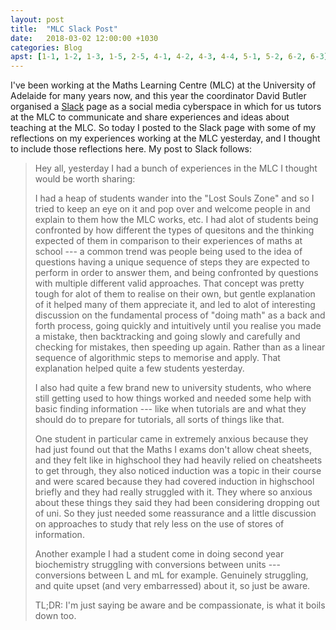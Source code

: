 ```yaml
---
layout: post
title:  "MLC Slack Post"
date:   2018-03-02 12:00:00 +1030
categories: Blog
apst: [1-1, 1-2, 1-3, 1-5, 2-5, 4-1, 4-2, 4-3, 4-4, 5-1, 5-2, 6-2, 6-3]
---
```


I've been working at the Maths Learning Centre (MLC) at the University of Adelaide for many years now, and this year the coordinator David Butler organised a [Slack](https://slack.com/) page as a social media cyberspace in which for us tutors at the MLC to communicate and share experiences and ideas about teaching at the MLC. So today I posted to the Slack page with some of my reflections on my experiences working at the MLC yesterday, and I thought to include those reflections here. My post to Slack follows:

<blockquote markdown="1">

Hey all, yesterday I had a bunch of experiences in the MLC I thought would be worth sharing:

I had a heap of students wander into the "Lost Souls Zone" and so I tried to keep an eye on it and pop over and welcome people in and explain to them how the MLC works, etc. I had alot of students being confronted by how different the types of quesitons and the thinking expected of them in comparison to their experiences of maths at school --- a common trend was people being used to the idea of questions having a unique sequence of steps they are expected to perform in order to answer them, and being confronted by questions with multiple different valid approaches. That concept was pretty tough for alot of them to realise on their own, but gentle explanation of it helped many of them appreciate it, and led to alot of interesting discussion on the fundamental process of "doing math" as a back and forth process, going quickly and intuitively until you realise you made a mistake, then backtracking and going slowly and carefully and checking for mistakes, then speeding up again. Rather than as a linear sequence of algorithmic steps to memorise and apply. That explanation helped quite a few students yesterday.

I also had quite a few brand new to university students, who where still getting used to how things worked and needed some help with basic finding information --- like when tutorials are and what they should do to prepare for tutorials, all sorts of things like that.

One student in particular came in extremely anxious because they had just found out that the Maths I exams don't allow cheat sheets, and they felt like in highschool they had heavily relied on cheatsheets to get through, they also noticed induction was a topic in their course and were scared because they had covered induction in highschool briefly and they had really struggled with it. They where so anxious about these things they said they had been considering dropping out of uni. So they just needed some reassurance and a little discussion on approaches to study that rely less on the use of stores of information.

Another example I had a student come in doing second year biochemistry struggling with conversions between units --- conversions between L and mL for example. Genuinely struggling, and quite upset (and very embarressed) about it, so just be aware.

TL;DR: I'm just saying be aware and be compassionate, is what it boils down too.

</blockquote>


